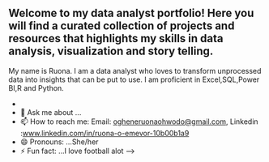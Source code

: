 ## Welcome to my data analyst portfolio! Here you will find a curated collection of projects and resources that highlights my skills in data analysis, visualization and story telling.

My name is Ruona. I am a data analyst who loves to transform unprocessed data into insights that can be put to use. I am proficient in Excel,SQL,Power BI,R and Python.



- 
- 💬 Ask me about ...
- 📫 How to reach me: Email: ogheneruonaohwodo@gmail.com, Linkedin :www.linkedin.com/in/ruona-o-emevor-10b00b1a9
- 😄 Pronouns: ...She/her
- ⚡ Fun fact: ...I love football alot
-->
